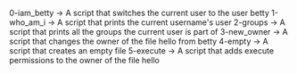 0-iam_betty -> A script that switches the current user to the user betty
1-who_am_i -> A script that prints the current username's user
2-groups -> A script that prints all the groups the current user is part of
3-new_owner -> A script that changes the owner of the file hello from betty 
4-empty -> A script that creates an empty file
5-execute -> A script that adds execute permissions to the owner of the file hello
